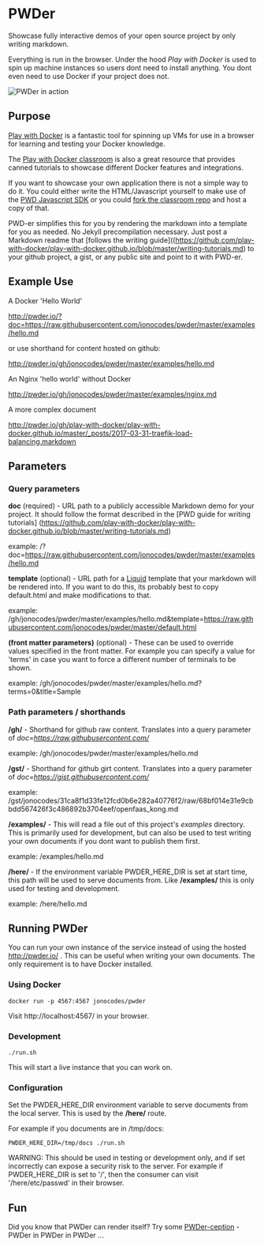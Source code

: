 # PWDer

Showcase fully interactive demos of your open source project by only writing markdown.

Everything is run in the browser. Under the hood *Play with Docker* is used to spin up machine instances so users dont need to install anything. You dont even need to use Docker if your project does not.

![PWDer in action](https://raw.githubusercontent.com/jonocodes/pwder/master/screenshot.png?raw=true "Title")

## Purpose

[Play with Docker](http://labs.play-with-docker.com/) is a fantastic tool for spinning up VMs for use in a browser for learning and testing your Docker knowledge.

The [Play with Docker classroom](http://training.play-with-docker.com/) is also a great resource that provides canned tutorials to showcase different Docker features and integrations.

If you want to showcase your own application there is not a simple way to do it. You could either write the HTML/Javascript yourself to make use of the [PWD Javascript SDK](https://github.com/play-with-docker/sdk) or you could [fork the classroom repo](https://github.com/play-with-docker/play-with-docker.github.io) and host a copy of that.

PWD-er simplifies this for you by rendering the markdown into a template for you as needed. No Jekyll precompilation necessary. Just post a Markdown readme that [follows the writing guide]((https://github.com/play-with-docker/play-with-docker.github.io/blob/master/writing-tutorials.md) to your github project, a gist, or any public site and point to it with PWD-er.

## Example Use

A Docker 'Hello World'

http://pwder.io/?doc=https://raw.githubusercontent.com/jonocodes/pwder/master/examples/hello.md

or use shorthand for content hosted on github:

http://pwder.io/gh/jonocodes/pwder/master/examples/hello.md

An Nginx 'hello world' without Docker

http://pwder.io/gh/jonocodes/pwder/master/examples/nginx.md

A more complex document

http://pwder.io/gh/play-with-docker/play-with-docker.github.io/master/_posts/2017-03-31-traefik-load-balancing.markdown

## Parameters

### Query parameters

**doc** (required) - URL path to a publicly accessible Markdown demo for your project. It should follow the format described in the [PWD guide for writing tutorials] (https://github.com/play-with-docker/play-with-docker.github.io/blob/master/writing-tutorials.md)

example: /?doc=https://raw.githubusercontent.com/jonocodes/pwder/master/examples/hello.md


**template** (optional) - URL path for a [Liquid](https://shopify.github.io/liquid/) template that your markdown will be rendered into. If you want to do this, its probably best to copy default.html and make modifications to that.

example: /gh/jonocodes/pwder/master/examples/hello.md&template=https://raw.githubusercontent.com/jonocodes/pwder/master/default.html

**(front matter parameters)** (optional) - These can be used to override values specified in the front matter. For example you can specify a value for 'terms' in case you want to force a different number of terminals to be shown.

example:
/gh/jonocodes/pwder/master/examples/hello.md?terms=0&title=Sample

### Path parameters / shorthands

**/gh/** - Shorthand for github raw content. Translates into a query parameter of *doc=https://raw.githubusercontent.com/*

example:
/gh/jonocodes/pwder/master/examples/hello.md

**/gst/** - Shorthand for github girt content. Translates into a query parameter of *doc=https://gist.githubusercontent.com/*

example:
/gst/jonocodes/31ca8f1d33fe12fcd0b6e282a40776f2/raw/68bf014e31e9cbbdd567426f3c486892b3704eef/openfaas_kong.md

**/examples/** - This will read a file out of this project's *examples* directory. This is primarily used for development, but can also be used to test writing your own documents if you dont want to publish them first.

example:
/examples/hello.md

**/here/** - If the environment variable PWDER_HERE_DIR is set at start time, this path will be used to serve documents from. Like **/examples/** this is only used for testing and development.

example:
/here/hello.md

## Running PWDer

You can run your own instance of the service instead of using the hosted http://pwder.io/ . This can be useful when writing your own documents. The only requirement is to have Docker installed.

### Using Docker
```
docker run -p 4567:4567 jonocodes/pwder
```
Visit http://localhost:4567/ in your browser.

### Development

```
./run.sh
```
This will start a live instance that you can work on.

### Configuration

Set the PWDER_HERE_DIR environment variable to serve documents from the local server. This is used by the **/here/** route.

For example if you documents are in /tmp/docs:
```
PWDER_HERE_DIR=/tmp/docs ./run.sh
```
WARNING: This should be used in testing or development only, and if set incorrectly can expose a security risk to the server. For example if PWDER_HERE_DIR is set to '/', then the consumer can visit '/here/etc/passwd' in their browser.

## Fun

Did you know that PWDer can render itself? Try some [PWDer-ception](http://pwder.io/examples/pwderception.md) - PWDer in PWDer in PWDer ...
